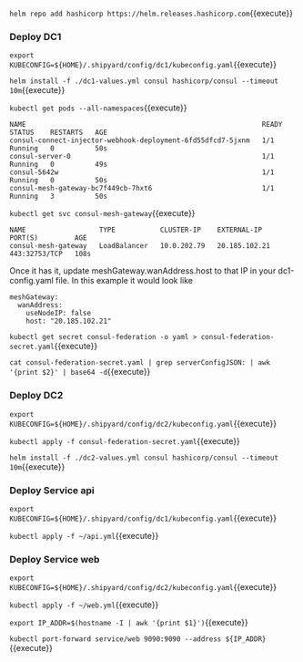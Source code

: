 
`helm repo add hashicorp https://helm.releases.hashicorp.com`{{execute}}


### Deploy DC1

`export KUBECONFIG=${HOME}/.shipyard/config/dc1/kubeconfig.yaml`{{execute}}

`helm install -f ./dc1-values.yml consul hashicorp/consul --timeout 10m`{{execute}}

`kubectl get pods --all-namespaces`{{execute}}

```
NAME                                                          READY   STATUS    RESTARTS   AGE
consul-connect-injector-webhook-deployment-6fd55dfcd7-5jxnm   1/1     Running   0          50s
consul-server-0                                               1/1     Running   0          49s
consul-5642w                                                  1/1     Running   0          50s
consul-mesh-gateway-bc7f449cb-7hxt6                           1/1     Running   3          50s
```

`kubectl get svc consul-mesh-gateway`{{execute}}

```
NAME                  TYPE           CLUSTER-IP    EXTERNAL-IP     PORT(S)         AGE
consul-mesh-gateway   LoadBalancer   10.0.202.79   20.185.102.21   443:32753/TCP   108s
```

Once it has it, update meshGateway.wanAddress.host to that IP in your dc1-config.yaml file. In this example it would look like
```
meshGateway:
  wanAddress:
    useNodeIP: false
    host: "20.185.102.21"
```

`kubectl get secret consul-federation -o yaml > consul-federation-secret.yaml`{{execute}}

`cat consul-federation-secret.yaml | grep serverConfigJSON: | awk '{print $2}' | base64 -d`{{execute}}

### Deploy DC2

`export KUBECONFIG=${HOME}/.shipyard/config/dc2/kubeconfig.yaml`{{execute}}

`kubectl apply -f consul-federation-secret.yaml`{{execute}}

`helm install -f ./dc2-values.yml consul hashicorp/consul --timeout 10m`{{execute}}

### Deploy Service api

`export KUBECONFIG=${HOME}/.shipyard/config/dc1/kubeconfig.yaml`{{execute}}

`kubectl apply -f ~/api.yml`{{execute}}

### Deploy Service web

`export KUBECONFIG=${HOME}/.shipyard/config/dc2/kubeconfig.yaml`{{execute}}

`kubectl apply -f ~/web.yml`{{execute}}

`export IP_ADDR=$(hostname -I | awk '{print $1}')`{{execute}}

`kubectl port-forward service/web 9090:9090 --address ${IP_ADDR}`{{execute}}